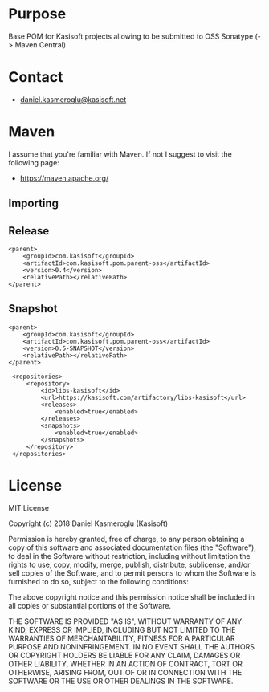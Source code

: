 Purpose
=======

Base POM for Kasisoft projects allowing to be submitted to OSS Sonatype (-> Maven Central)


Contact
=======

* [daniel.kasmeroglu@kasisoft.net](mailto:daniel.kasmeroglu@kasisoft.net)


Maven
=====

I assume that you're familiar with Maven. If not I suggest to visit the following page:

* https://maven.apache.org/


Importing
---------

## Release

    <parent>
        <groupId>com.kasisoft</groupId>
        <artifactId>com.kasisoft.pom.parent-oss</artifactId>
        <version>0.4</version>
        <relativePath></relativePath>
    </parent>  


## Snapshot

    <parent>
        <groupId>com.kasisoft</groupId>
        <artifactId>com.kasisoft.pom.parent-oss</artifactId>
        <version>0.5-SNAPSHOT</version>
        <relativePath></relativePath>
    </parent>  

     <repositories>
         <repository>
             <id>libs-kasisoft</id>
             <url>https://kasisoft.com/artifactory/libs-kasisoft</url>
             <releases>
                 <enabled>true</enabled>
             </releases>
             <snapshots>
                 <enabled>true</enabled>
             </snapshots>
         </repository>
     </repositories>


License
=======

MIT License

Copyright (c) 2018 Daniel Kasmeroglu (Kasisoft)

Permission is hereby granted, free of charge, to any person obtaining a copy
of this software and associated documentation files (the "Software"), to deal
in the Software without restriction, including without limitation the rights
to use, copy, modify, merge, publish, distribute, sublicense, and/or sell
copies of the Software, and to permit persons to whom the Software is
furnished to do so, subject to the following conditions:

The above copyright notice and this permission notice shall be included in all
copies or substantial portions of the Software.

THE SOFTWARE IS PROVIDED "AS IS", WITHOUT WARRANTY OF ANY KIND, EXPRESS OR
IMPLIED, INCLUDING BUT NOT LIMITED TO THE WARRANTIES OF MERCHANTABILITY,
FITNESS FOR A PARTICULAR PURPOSE AND NONINFRINGEMENT. IN NO EVENT SHALL THE
AUTHORS OR COPYRIGHT HOLDERS BE LIABLE FOR ANY CLAIM, DAMAGES OR OTHER
LIABILITY, WHETHER IN AN ACTION OF CONTRACT, TORT OR OTHERWISE, ARISING FROM,
OUT OF OR IN CONNECTION WITH THE SOFTWARE OR THE USE OR OTHER DEALINGS IN THE
SOFTWARE.
